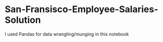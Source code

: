 # San-Fransisco-Employee-Salaries-Solution
I used Pandas for data wrangling/munging in this notebook
